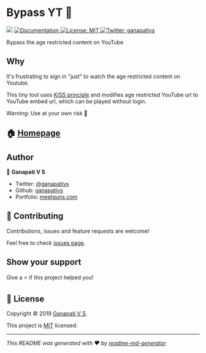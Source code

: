 # Bypass YT 👋

  <img src="https://img.shields.io/badge/version-0.1.0-blue.svg?cacheSeconds=2592000" />
  <a href="https://github.com/ganapativs/bypass-yt">
    <img alt="Documentation" src="https://img.shields.io/badge/documentation-yes-brightgreen.svg" target="_blank" />
  </a>
  <a href="https://opensource.org/licenses/MIT">
    <img alt="License: MIT" src="https://img.shields.io/badge/License-MIT-yellow.svg" target="_blank" />
  </a>
  <a href="https://twitter.com/ganapativs">
    <img alt="Twitter: ganapativs" src="https://img.shields.io/twitter/follow/ganapativs.svg?style=social" target="_blank" />
  </a>
</p>

Bypass the age restricted content on YouTube

## Why

It's frustrating to sign in "just" to watch the age restricted content on Youtube.

This tiny tool uses [KISS principle](https://en.wikipedia.org/wiki/KISS_principle) and modifies age restricted YouTube url to YouTube embed url, which can be played without login.

Warning: Use at your own risk 😬

## 🏠 [Homepage](https://bypass-yt.netlify.com)

## Author

👤 **Ganapati V S**

- Twitter: [@ganapativs](https://twitter.com/@ganapativs)
- Github: [ganapativs](https://github.com/ganapativs)
- Portfolio: [meetguns.com](https://meetguns.com)

## 🤝 Contributing

Contributions, issues and feature requests are welcome!

Feel free to check [issues page](https://github.com/ganapativs/bypass-yt/issues).

## Show your support

Give a ⭐️ if this project helped you!

## 📝 License

Copyright © 2019 [Ganapati V S](https://github.com/@ganapativs).

This project is [MIT](https://opensource.org/licenses/MIT) licensed.

---

_This README was generated with ❤️ by [readme-md-generator](https://github.com/kefranabg/readme-md-generator)_
